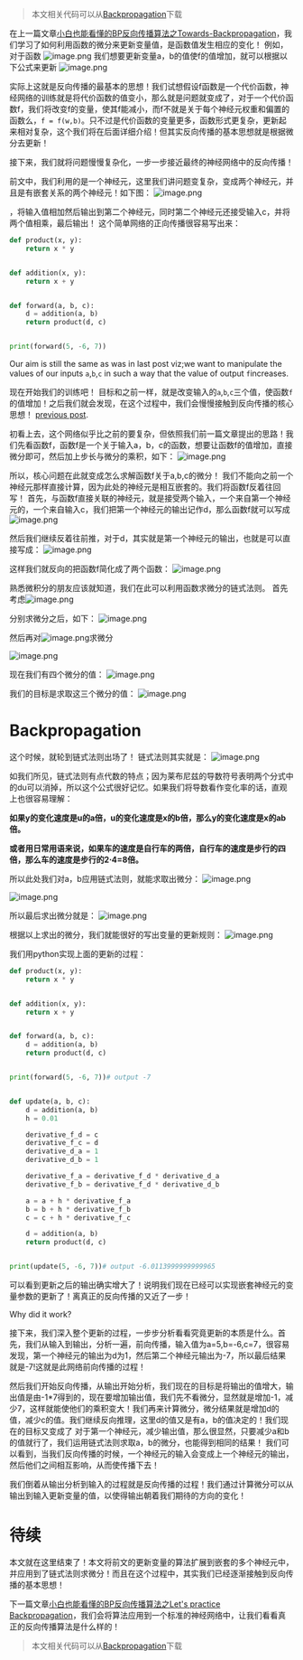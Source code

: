  > 本文相关代码可以从[Backpropagation](https://github.com/chi2liu/Backpropagation)下载

在上一篇文章[小白也能看懂的BP反向传播算法之Towards-Backpropagation](https://www.jianshu.com/p/924398a59c6b)，我们学习了如何利用函数的微分来更新变量值，是函数值发生相应的变化！
例如，对于函数
![image.png](http://upload-images.jianshu.io/upload_images/1234352-882774e49c335a5e.png?imageMogr2/auto-orient/strip%7CimageView2/2/w/1240)
我们想要更新变量a，b的值使f的值增加，就可以根据以下公式来更新
![image.png](http://upload-images.jianshu.io/upload_images/1234352-396f377f270f9705.png?imageMogr2/auto-orient/strip%7CimageView2/2/w/1240)

实际上这就是反向传播的最基本的思想！我们试想假设f函数是一个代价函数，神经网络的训练就是将代价函数的值变小，那么就是问题就变成了，对于一个代价函数f，我们将改变f的变量，使其f能减小，而f不就是关于每个神经元权重和偏置的函数么，```f = f(w,b)```。只不过是代价函数的变量更多，函数形式更复杂，更新起来相对复杂，这个我们将在后面详细介绍！但其实反向传播的基本思想就是根据微分去更新！

接下来，我们就将问题慢慢复杂化，一步一步接近最终的神经网络中的反向传播！

前文中，我们利用的是一个神经元，这里我们讲问题变复杂，变成两个神经元，并且是有嵌套关系的两个神经元！如下图：
![image.png](http://upload-images.jianshu.io/upload_images/1234352-273f5828e57e5a23.png?imageMogr2/auto-orient/strip%7CimageView2/2/w/1240)

，将输入值相加然后输出到第二个神经元，同时第二个神经元还接受输入c，并将两个值相乘，最后输出！
这个简单网络的正向传播很容易写出来：
```python
def product(x, y):
    return x * y


def addition(x, y):
    return x + y


def forward(a, b, c):
    d = addition(a, b)
    return product(d, c)


print(forward(5, -6, 7))
```
Our aim is still the same as was in last post viz;we want to manipulate the values of our inputs `a`,`b`,`c` in such a way that the value of output `f`increases.

现在开始我们的训练吧！
目标和之前一样，就是改变输入的`a`,`b`,`c`三个值，使函数`f`的值增加！之后我们就会发现，在这个过程中，我们会慢慢接触到反向传播的核心思想！
[previous post](https://jasdeep06.github.io/posts/towards-backpropagation/).

初看上去，这个网络似乎比之前的要复杂，但依照我们前一篇文章提出的思路！我们先看函数f，函数f是一个关于输入a，b，c的函数，想要让函数f的值增加，直接微分即可，然后加上步长与微分的乘积，如下：
![image.png](http://upload-images.jianshu.io/upload_images/1234352-b5e485d95f5fc6eb.png?imageMogr2/auto-orient/strip%7CimageView2/2/w/1240)

所以，核心问题在此就变成怎么求解函数f关于a,b,c的微分！
我们不能向之前一个神经元那样直接计算，因为此处的神经元是相互嵌套的。我们将函数f反着往回写！
首先，与函数f直接关联的神经元，就是接受两个输入，一个来自第一个神经元的，一个来自输入c，我们把第一个神经元的输出记作d，那么函数f就可以写成
![image.png](http://upload-images.jianshu.io/upload_images/1234352-4279ea44a13d3dc5.png?imageMogr2/auto-orient/strip%7CimageView2/2/w/1240)

然后我们继续反着往前推，对于d，其实就是第一个神经元的输出，也就是可以直接写成：
![image.png](http://upload-images.jianshu.io/upload_images/1234352-90d97ec17a55336f.png?imageMogr2/auto-orient/strip%7CimageView2/2/w/1240)

这样我们就反向的把函数f简化成了两个函数：
![image.png](http://upload-images.jianshu.io/upload_images/1234352-bfb2f672ea298770.png?imageMogr2/auto-orient/strip%7CimageView2/2/w/1240)

熟悉微积分的朋友应该就知道，我们在此可以利用函数求微分的链式法则。
首先考虑![image.png](http://upload-images.jianshu.io/upload_images/1234352-f9b749935144026a.png?imageMogr2/auto-orient/strip%7CimageView2/2/w/1240)

分别求微分之后，如下：
![image.png](http://upload-images.jianshu.io/upload_images/1234352-83ece3293d14069a.png?imageMogr2/auto-orient/strip%7CimageView2/2/w/1240)

然后再对![image.png](http://upload-images.jianshu.io/upload_images/1234352-9250c41466accab0.png?imageMogr2/auto-orient/strip%7CimageView2/2/w/1240)求微分

![image.png](http://upload-images.jianshu.io/upload_images/1234352-1c0b5a3fcaa715a9.png?imageMogr2/auto-orient/strip%7CimageView2/2/w/1240)

现在我们有四个微分的值：
![image.png](http://upload-images.jianshu.io/upload_images/1234352-ae50b60c2a290659.png?imageMogr2/auto-orient/strip%7CimageView2/2/w/1240)

我们的目标是求取这三个微分的值：
![image.png](http://upload-images.jianshu.io/upload_images/1234352-56635db1c2b14837.png?imageMogr2/auto-orient/strip%7CimageView2/2/w/1240)

# Backpropagation
这个时候，就轮到链式法则出场了！
链式法则其实就是：
![image.png](http://upload-images.jianshu.io/upload_images/1234352-427860d0177a4586.png?imageMogr2/auto-orient/strip%7CimageView2/2/w/1240)

如我们所见，链式法则有点代数的特点；因为莱布尼兹的导数符号表明两个分式中的du可以消掉，所以这个公式很好记忆。如果我们将导数看作变化率的话，直观上也很容易理解：

**如果y的变化速度是u的a倍，u的变化速度是x的b倍，那么y的变化速度是x的ab倍。**

**或者用日常用语来说，如果车的速度是自行车的两倍，自行车的速度是步行的四倍，那么车的速度是步行的2⋅4=8倍。**

所以此处我们对a，b应用链式法则，就能求取出微分：
![image.png](http://upload-images.jianshu.io/upload_images/1234352-bc418e270f8b6ed6.png?imageMogr2/auto-orient/strip%7CimageView2/2/w/1240)

![image.png](http://upload-images.jianshu.io/upload_images/1234352-139c8ba60ada8f8f.png?imageMogr2/auto-orient/strip%7CimageView2/2/w/1240)

所以最后求出微分就是：
![image.png](http://upload-images.jianshu.io/upload_images/1234352-5fceaa54d1bf466a.png?imageMogr2/auto-orient/strip%7CimageView2/2/w/1240)

根据以上求出的微分，我们就能很好的写出变量的更新规则：
![image.png](http://upload-images.jianshu.io/upload_images/1234352-59660d107861efa1.png?imageMogr2/auto-orient/strip%7CimageView2/2/w/1240)

我们用python实现上面的更新的过程：
```python
def product(x, y):
    return x * y


def addition(x, y):
    return x + y


def forward(a, b, c):
    d = addition(a, b)
    return product(d, c)


print(forward(5, -6, 7))# output -7


def update(a, b, c):
    d = addition(a, b)
    h = 0.01

    derivative_f_d = c
    derivative_f_c = d
    derivative_d_a = 1
    derivative_d_b = 1

    derivative_f_a = derivative_f_d * derivative_d_a
    derivative_f_b = derivative_f_d * derivative_d_b

    a = a + h * derivative_f_a
    b = b + h * derivative_f_b
    c = c + h * derivative_f_c

    d = addition(a, b)
    return product(d, c)


print(update(5, -6, 7))# output -6.0113999999999965
```
可以看到更新之后的输出确实增大了！说明我们现在已经可以实现嵌套神经元的变量参数的更新了！离真正的反向传播的又近了一步！

Why did it work?

接下来，我们深入整个更新的过程，一步步分析看看究竟更新的本质是什么。首先，我们从输入到输出，分析一遍，前向传播，输入值为a=5,b=-6,c=7，很容易发现，第一个神经元的输出为d为1，然后第二个神经元输出为-7，所以最后结果就是-7!这就是此网络前向传播的过程！

然后我们开始反向传播，从输出开始分析，我们现在的目标是将输出的值增大，输出值是由-1*7得到的，现在要增加输出值，我们先不看微分，显然就是增加-1，减少7，这样就能使他们的乘积变大！我们再来计算微分，微分结果就是增加d的值，减少c的值。我们继续反向推理，这里d的值又是有a，b的值决定的！我们现在的目标又变成了
对于第一个神经元，减少输出值，那么很显然，只要减少a和b的值就行了，我们运用链式法则求取a，b的微分，也能得到相同的结果！
我们可以看到，当我们反向传播的时候，一个神经元的输入会变成上一个神经元的输出，然后他们之间相互影响，从而使传播下去！

我们倒着从输出分析到输入的过程就是反向传播的过程！我们通过计算微分可以从输出到输入更新变量的值，以使得输出朝着我们期待的方向的变化！

# 待续
本文就在这里结束了！本文将前文的更新变量的算法扩展到嵌套的多个神经元中，并应用到了链式法则求微分！而且在这个过程中，其实我们已经逐渐接触到反向传播的基本思想！

下一篇文章[小白也能看懂的BP反向传播算法之Let's practice Backpropagation](https://www.jianshu.com/p/1ba80e1ffe1e)，我们会将算法应用到一个标准的神经网络中，让我们看看真正的反向传播算法是什么样的！

 > 本文相关代码可以从[Backpropagation](https://github.com/chi2liu/Backpropagation)下载
